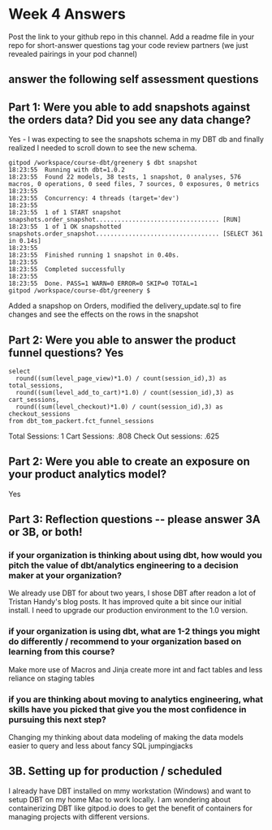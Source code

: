 # Week 4 Answers
Post the link to your github repo in this channel. Add a readme file in your repo for short-answer questions
tag your code review partners (we just revealed pairings in your pod channel)

## answer the following self assessment questions
## Part 1: Were you able to add snapshots against the orders data? Did you see any data change? 

Yes - I was expecting to see the snapshots schema in my DBT db and finally realized I needed to scroll down to see the new schema.
```
gitpod /workspace/course-dbt/greenery $ dbt snapshot
18:23:55  Running with dbt=1.0.2
18:23:55  Found 22 models, 38 tests, 1 snapshot, 0 analyses, 576 macros, 0 operations, 0 seed files, 7 sources, 0 exposures, 0 metrics
18:23:55  
18:23:55  Concurrency: 4 threads (target='dev')
18:23:55  
18:23:55  1 of 1 START snapshot snapshots.order_snapshot.................................. [RUN]
18:23:55  1 of 1 OK snapshotted snapshots.order_snapshot.................................. [SELECT 361 in 0.14s]
18:23:55  
18:23:55  Finished running 1 snapshot in 0.40s.
18:23:55  
18:23:55  Completed successfully
18:23:55  
18:23:55  Done. PASS=1 WARN=0 ERROR=0 SKIP=0 TOTAL=1
gitpod /workspace/course-dbt/greenery $ 
```
Added a snapshop on Orders, modified the delivery_update.sql to fire changes and see the effects on the rows in the snapshot

## Part 2: Were you able to answer the product funnel questions? Yes
```
select 
  round((sum(level_page_view)*1.0) / count(session_id),3) as total_sessions,
  round((sum(level_add_to_cart)*1.0) / count(session_id),3) as cart_sessions,
  round((sum(level_checkout)*1.0) / count(session_id),3) as checkout_sessions
from dbt_tom_packert.fct_funnel_sessions
```
Total Sessions: 1
Cart Sessions: .808
Check Out sessions: .625

## Part 2: Were you able to create an exposure on your product analytics model? 
Yes

## Part 3: Reflection questions -- please answer 3A or 3B, or both!

### if your organization is thinking about using dbt, how would you pitch the value of dbt/analytics engineering to a decision maker at your organization?

We already use DBT for about two years, I shose DBT after readon a lot of Tristan Handy's blog posts. It has improved quite a bit since our initial install.  I need to upgrade our production environment to the 1.0 version.

### if your organization is using dbt, what are 1-2 things you might do differently / recommend to your organization based on learning from this course?

Make more use of Macros and Jinja
create more int and fact tables and less reliance on staging tables

### if you are thinking about moving to analytics engineering, what skills have you picked that give you the most confidence in pursuing this next step?

Changing my thinking about data modeling of making the data models easier to query and less about fancy SQL jumpingjacks

## 3B. Setting up for production / scheduled 

I already have DBT installed on mmy workstation (Windows) and want to setup DBT on my home Mac to work locally.  I am wondering about containerizing DBT like gitpod.io does to get the benefit of containers for managing projects with different versions.